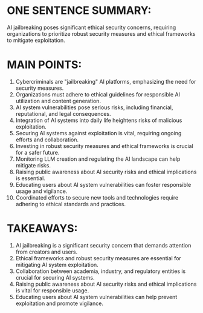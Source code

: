 # ONE SENTENCE SUMMARY:
AI jailbreaking poses significant ethical security concerns, requiring organizations to prioritize robust security measures and ethical frameworks to mitigate exploitation.

# MAIN POINTS:

1. Cybercriminals are "jailbreaking" AI platforms, emphasizing the need for security measures.
2. Organizations must adhere to ethical guidelines for responsible AI utilization and content generation.
3. AI system vulnerabilities pose serious risks, including financial, reputational, and legal consequences.
4. Integration of AI systems into daily life heightens risks of malicious exploitation.
5. Securing AI systems against exploitation is vital, requiring ongoing efforts and collaboration.
6. Investing in robust security measures and ethical frameworks is crucial for a safer future.
7. Monitoring LLM creation and regulating the AI landscape can help mitigate risks.
8. Raising public awareness about AI security risks and ethical implications is essential.
9. Educating users about AI system vulnerabilities can foster responsible usage and vigilance.
10. Coordinated efforts to secure new tools and technologies require adhering to ethical standards and practices.

# TAKEAWAYS:

1. AI jailbreaking is a significant security concern that demands attention from creators and users.
2. Ethical frameworks and robust security measures are essential for mitigating AI system exploitation.
3. Collaboration between academia, industry, and regulatory entities is crucial for securing AI systems.
4. Raising public awareness about AI security risks and ethical implications is vital for responsible usage.
5. Educating users about AI system vulnerabilities can help prevent exploitation and promote vigilance.
